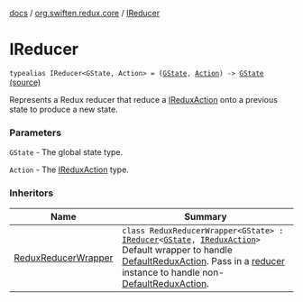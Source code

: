 [docs](../index.md) / [org.swiften.redux.core](index.md) / [IReducer](./-i-reducer.md)

# IReducer

`typealias IReducer<GState, Action> = (`[`GState`](-i-reducer.md#GState)`, `[`Action`](-i-reducer.md#Action)`) -> `[`GState`](-i-reducer.md#GState) [(source)](https://github.com/protoman92/KotlinRedux/tree/master/common/common-core/src/main/kotlin/org/swiften/redux/core/Core.kt#L18)

Represents a Redux reducer that reduce a [IReduxAction](-i-redux-action.md) onto a previous state to produce a new
state.

### Parameters

`GState` - The global state type.

`Action` - The [IReduxAction](-i-redux-action.md) type.

### Inheritors

| Name | Summary |
|---|---|
| [ReduxReducerWrapper](-redux-reducer-wrapper/index.md) | `class ReduxReducerWrapper<GState> : `[`IReducer`](./-i-reducer.md)`<`[`GState`](-redux-reducer-wrapper/index.md#GState)`, `[`IReduxAction`](-i-redux-action.md)`>`<br>Default wrapper to handle [DefaultReduxAction](-default-redux-action/index.md). Pass in a [reducer](-redux-reducer-wrapper/reducer.md) instance to handle non- [DefaultReduxAction](-default-redux-action/index.md). |

